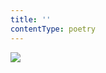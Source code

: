```yaml
---
title: ''
contentType: poetry
---
```


<section>

![](../Images/OBALKA01-0004601932.jpg)

</section>
